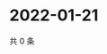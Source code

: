 # 2022-01-21

共 0 条

<!-- BEGIN WEIBO -->
<!-- 最后更新时间 Fri Jan 21 2022 03:11:03 GMT+0800 (China Standard Time) -->

<!-- END WEIBO -->
